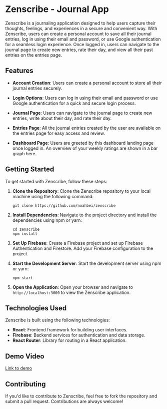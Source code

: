 # Zenscribe - Journal App

Zenscribe is a journaling application designed to help users capture their thoughts, feelings, and experiences in a secure and convenient way. With Zenscribe, users can create a personal account to save all their journal entries, log in using their email and password, or use Google authentication for a seamless login experience. Once logged in, users can navigate to the journal page to create new entries, rate their day, and view all their past entries on the entries page.

## Features

- **Account Creation**: Users can create a personal account to store all their journal entries securely.

- **Login Options**: Users can log in using their email and password or use Google authentication for a quick and secure login process.

- **Journal Page**: Users can navigate to the journal page to create new entries, write about their day, and rate their day.

- **Entries Page**: All the journal entries created by the user are available on the entries page for easy access and review.

- **Dashboard Page**: Users are greeted by this dashboard landing page once logged in. An overview of your weekly ratings are shown in a bar graph here.

## Getting Started

To get started with Zenscribe, follow these steps:

1. **Clone the Repository**: Clone the Zenscribe repository to your local machine using the following command:

   ```
   git clone https://github.com/noahbei/zenscribe
   ```

2. **Install Dependencies**: Navigate to the project directory and install the dependencies using npm or yarn:

   ```
   cd zenscribe
   npm install
   ```

3. **Set Up Firebase**: Create a Firebase project and set up Firebase Authentication and Firestore. Add your Firebase configuration to the project.

4. **Start the Development Server**: Start the development server using npm or yarn:

   ```
   npm start
   ```

5. **Open the Application**: Open your browser and navigate to `http://localhost:3000` to view the Zenscribe application.

## Technologies Used

Zenscribe is built using the following technologies:

- **React**: Frontend framework for building user interfaces.
- **Firebase**: Backend services for authentication and data storage.
- **React Router**: Library for routing in a React application.

## Demo Video

[Link to demo](https://drive.google.com/file/d/1wb4Okh9ZJ9o3zTiGALV8bGzhoanWuXIF/view?usp=drive_link)

## Contributing

If you'd like to contribute to Zenscribe, feel free to fork the repository and submit a pull request. Contributions are always welcome!
